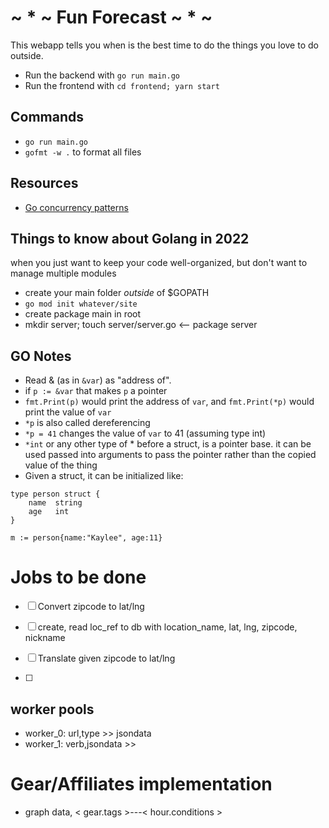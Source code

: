 # ~ * ~ Fun Forecast ~ * ~

This webapp tells you when is the best time to do the things you love to do outside.

- Run the backend with `go run main.go`
- Run the frontend with `cd frontend; yarn start`

## Commands

- `go run main.go`
- `gofmt -w .` to format all files

## Resources

- [Go concurrency patterns](https://youtu.be/f6kdp27TYZs)

## Things to know about Golang in 2022

when you just want to keep your code well-organized, but don't want to manage multiple modules

- create your main folder _outside_ of \$GOPATH
- `go mod init whatever/site`
- create package main in root
- mkdir server; touch server/server.go <-- package server

## GO Notes

- Read & (as in `&var`) as "address of".
- if `p := &var` that makes `p` a pointer
- `fmt.Print(p)` would print the address of `var`, and `fmt.Print(*p)` would print the value of `var`
- `*p` is also called dereferencing
- `*p = 41` changes the value of `var` to 41 (assuming type int)
- `*int` or any other type of * before a struct, is a pointer base. it can be used passed into arguments to pass the pointer rather than the copied value of the thing
- Given a struct, it can be initialized like: 
```
type person struct {
    name  string
    age   int
}

m := person{name:"Kaylee", age:11}
```

# Jobs to be done

- [ ] Convert zipcode to lat/lng
- [ ] create, read loc_ref to db with location_name, lat, lng, zipcode, nickname

- [ ] Translate given zipcode to lat/lng
- [ ] 

## worker pools


- worker_0: url,type >> jsondata
- worker_1: verb,jsondata >> 

# Gear/Affiliates implementation 

- graph data, < gear.tags >---< hour.conditions >